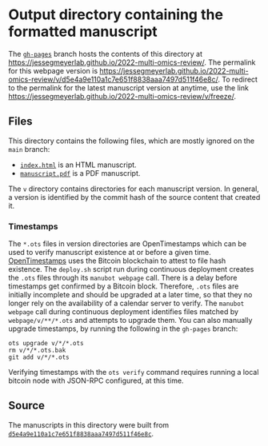 # Output directory containing the formatted manuscript

The [`gh-pages`](https://github.com/jessegmeyerlab/2022-multi-omics-review/tree/gh-pages) branch hosts the contents of this directory at <https://jessegmeyerlab.github.io/2022-multi-omics-review/>.
The permalink for this webpage version is <https://jessegmeyerlab.github.io/2022-multi-omics-review/v/d5e4a9e110a1c7e651f8838aaa7497d511f46e8c/>.
To redirect to the permalink for the latest manuscript version at anytime, use the link <https://jessegmeyerlab.github.io/2022-multi-omics-review/v/freeze/>.

## Files

This directory contains the following files, which are mostly ignored on the `main` branch:

+ [`index.html`](index.html) is an HTML manuscript.
+ [`manuscript.pdf`](manuscript.pdf) is a PDF manuscript.

The `v` directory contains directories for each manuscript version.
In general, a version is identified by the commit hash of the source content that created it.

### Timestamps

The `*.ots` files in version directories are OpenTimestamps which can be used to verify manuscript existence at or before a given time.
[OpenTimestamps](https://opentimestamps.org/) uses the Bitcoin blockchain to attest to file hash existence.
The `deploy.sh` script run during continuous deployment creates the `.ots` files through its `manubot webpage` call.
There is a delay before timestamps get confirmed by a Bitcoin block.
Therefore, `.ots` files are initially incomplete and should be upgraded at a later time, so that they no longer rely on the availability of a calendar server to verify.
The `manubot webpage` call during continuous deployment identifies files matched by `webpage/v/**/*.ots` and attempts to upgrade them.
You can also manually upgrade timestamps, by running the following in the `gh-pages` branch:

```shell
ots upgrade v/*/*.ots
rm v/*/*.ots.bak
git add v/*/*.ots
```

Verifying timestamps with the `ots verify` command requires running a local bitcoin node with JSON-RPC configured, at this time.

## Source

The manuscripts in this directory were built from
[`d5e4a9e110a1c7e651f8838aaa7497d511f46e8c`](https://github.com/jessegmeyerlab/2022-multi-omics-review/commit/d5e4a9e110a1c7e651f8838aaa7497d511f46e8c).
